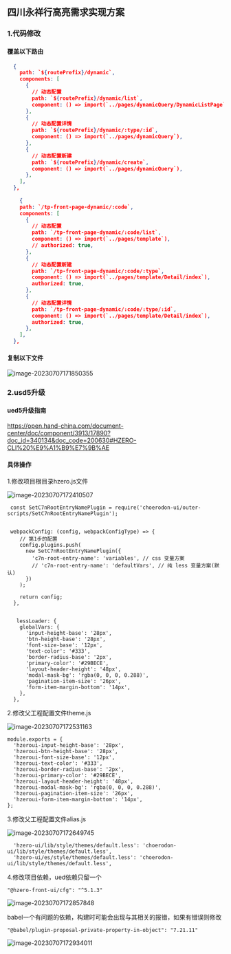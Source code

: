 ## 四川永祥行高亮需求实现方案

### 1.代码修改

#### 覆盖以下路由

```json
  {
    path: `${routePrefix}/dynamic`,
    components: [
      {
        // 动态配置
        path: `${routePrefix}/dynamic/list`,
        component: () => import(`../pages/dynamicQuery/DynamicListPage`),
      },
      {
        // 动态配置详情
        path: `${routePrefix}/dynamic/:type/:id`,
        component: () => import(`../pages/dynamicQuery`),
      },
      {
        // 动态配置新建
        path: `${routePrefix}/dynamic/create`,
        component: () => import(`../pages/dynamicQuery`),
      },
    ],
  },
  
    {
    path: `/tp-front-page-dynamic/:code`,
    components: [
      {
        // 动态配置
        path: `/tp-front-page-dynamic/:code/list`,
        component: () => import(`../pages/template`),
        // authorized: true,
      },
      {
        // 动态配置新建
        path: `/tp-front-page-dynamic/:code/:type`,
        component: () => import(`../pages/template/Detail/index`),
        authorized: true,
      },
      {
        // 动态配置详情
        path: `/tp-front-page-dynamic/:code/:type/:id`,
        component: () => import(`../pages/template/Detail/index`),
        authorized: true,
      },
    ],
  },
```



#### 复制以下文件

![image-20230707171850355](https://typora-huang-cong.oss-cn-shanghai.aliyuncs.com/image-20230707171850355.png)

### 2.usd5升级

#### ued5升级指南

https://open.hand-china.com/document-center/doc/component/3913/17890?doc_id=340134&doc_code=200630#HZERO-CLI%20%E9%A1%B9%E7%9B%AE

#### 具体操作

1.修改项目根目录hzero.js文件

![image-20230707172410507](https://typora-huang-cong.oss-cn-shanghai.aliyuncs.com/image-20230707172410507.png)

```
 const SetC7nRootEntryNamePlugin = require('choerodon-ui/outer-scripts/SetC7nRootEntryNamePlugin');
 
 
 webpackConfig: (config, webpackConfigType) => {
    // 第1步的配置
    config.plugins.push(
      new SetC7nRootEntryNamePlugin({
        'c7n-root-entry-name': 'variables', // css 变量方案
        // 'c7n-root-entry-name': 'defaultVars', // 纯 less 变量方案(默认)
      })
    );

    return config;
  },
  
  
   lessLoader: {
    globalVars: {
      'input-height-base': '28px',
      'btn-height-base': '28px',
      'font-size-base': '12px',
      'text-color': '#333',
      'border-radius-base': '2px',
      'primary-color': '#29BECE',
      'layout-header-height': '48px',
      'modal-mask-bg': 'rgba(0, 0, 0, 0.288)',
      'pagination-item-size': '26px',
      'form-item-margin-bottom': '14px',
    },
  },
```



2.修改父工程配置文件theme.js

![image-20230707172531163](https://typora-huang-cong.oss-cn-shanghai.aliyuncs.com/image-20230707172531163.png)

```
module.exports = {
  'hzeroui-input-height-base': '28px',
  'hzeroui-btn-height-base': '28px',
  'hzeroui-font-size-base': '12px',
  'hzeroui-text-color': '#333',
  'hzeroui-border-radius-base': '2px',
  'hzeroui-primary-color': '#29BECE',
  'hzeroui-layout-header-height': '48px',
  'hzeroui-modal-mask-bg': 'rgba(0, 0, 0, 0.288)',
  'hzeroui-pagination-item-size': '26px',
  'hzeroui-form-item-margin-bottom': '14px',
};
```



3.修改父工程配置文件alias.js

![image-20230707172649745](https://typora-huang-cong.oss-cn-shanghai.aliyuncs.com/image-20230707172649745.png)

```
  'hzero-ui/lib/style/themes/default.less': 'choerodon-ui/lib/style/themes/default.less',
  'hzero-ui/es/style/themes/default.less': 'choerodon-ui/lib/style/themes/default.less',
```



4.修改项目依赖，ued依赖只留一个

`"@hzero-front-ui/cfg": "^5.1.3"`

![image-20230707172857848](https://typora-huang-cong.oss-cn-shanghai.aliyuncs.com/image-20230707172857848.png)

babel一个有问题的依赖，构建时可能会出现与其相关的报错，如果有错误则修改

`"@babel/plugin-proposal-private-property-in-object": "7.21.11"`

![image-20230707172934011](https://typora-huang-cong.oss-cn-shanghai.aliyuncs.com/image-20230707172934011.png)